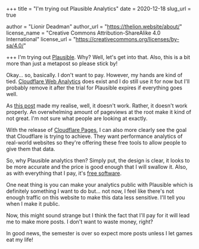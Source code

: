 +++
title = "I'm trying out Plausible Analytics"
date = 2020-12-18
slug_url = true

author = "Lionir Deadman"
author_url = "https://thelion.website/about/"
license_name = "Creative Commons Attribution-ShareAlike 4.0 International"
license_url = "https://creativecommons.org/licenses/by-sa/4.0/"

+++
I'm trying out [Plausible](https://plausible.io). Why? Well, let's get into that. Also, this is a bit more than just a metapost so please stick by!
<!--more-->
Okay... so, basically. I don't want to pay. However, my hands are kind of tied. [Cloudflare Web Analytics](https://www.cloudflare.com/web-analytics/) does exist and I do
still use it for now but I'll probably remove it after the trial for Plausible expires if everything goes well.

As [this post](https://www.ctrl.blog/entry/review-cloudflare-analytics.html) made my realise, well, it doesn't work. Rather, it doesn't work properly.
An overwhelming amount of pageviews at the root make it kind of not great. I'm not sure what people are looking at exactly.

With the release of [Cloudflare Pages](https://blog.cloudflare.com/cloudflare-pages/), I can also more clearly see the goal that Cloudflare is trying to achieve.
They want performance analytics of real-world websites so they're offering these free tools to allow people to give them that data.

So, why Plausible analytics then? Simply put, the design is clear, it looks to be more accurate and the price is good enough that I will swallow it. Also,
as with everything that I pay, it's [free software](https://www.gnu.org/philosophy/free-sw.en.html).

One neat thing is you can make your analytics public with Plausible which is definitely something I want to do but... not now, I feel like there's not enough traffic
on this website to make this data less sensitive. I'll tell you when I make it public.

Now, this might sound strange but I think the fact that I'll pay for it will lead me to make more posts. I don't want to waste money, right?

In good news, the semester is over so expect more posts unless I let games eat my life!
